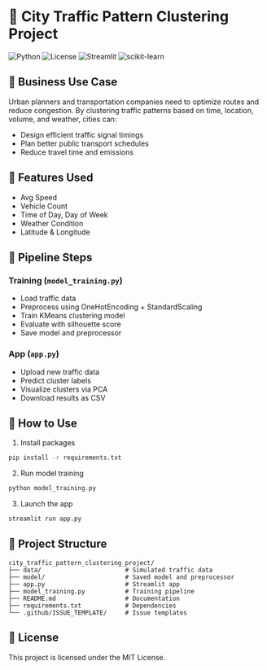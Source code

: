 # 🚦 City Traffic Pattern Clustering Project

![Python](https://img.shields.io/badge/Python-3.9%2B-blue)
![License](https://img.shields.io/badge/License-MIT-yellow.svg)
![Streamlit](https://img.shields.io/badge/Streamlit-1.22.0-red)
![scikit-learn](https://img.shields.io/badge/scikit--learn-1.2.2-orange)

## 📌 Business Use Case

Urban planners and transportation companies need to optimize routes and reduce congestion. By clustering traffic patterns based on time, location, volume, and weather, cities can:
- Design efficient traffic signal timings
- Plan better public transport schedules
- Reduce travel time and emissions

## 🧠 Features Used
- Avg Speed
- Vehicle Count
- Time of Day, Day of Week
- Weather Condition
- Latitude & Longitude

## 🧪 Pipeline Steps

### Training (`model_training.py`)
- Load traffic data
- Preprocess using OneHotEncoding + StandardScaling
- Train KMeans clustering model
- Evaluate with silhouette score
- Save model and preprocessor

### App (`app.py`)
- Upload new traffic data
- Predict cluster labels
- Visualize clusters via PCA
- Download results as CSV

## 🚀 How to Use

1. Install packages
```bash
pip install -r requirements.txt
```

2. Run model training
```bash
python model_training.py
```

3. Launch the app
```bash
streamlit run app.py
```

## 📁 Project Structure
```
city_traffic_pattern_clustering_project/
├── data/                       # Simulated traffic data
├── model/                      # Saved model and preprocessor
├── app.py                      # Streamlit app
├── model_training.py           # Training pipeline
├── README.md                   # Documentation
├── requirements.txt            # Dependencies
└── .github/ISSUE_TEMPLATE/     # Issue templates
```

## 📄 License
This project is licensed under the MIT License.
